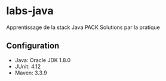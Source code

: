 # labs-java
Apprentissage de la stack Java PACK Solutions par la pratique

## Configuration

* Java: Oracle JDK 1.8.0
* JUnit: 4.12
* Maven: 3.3.9
